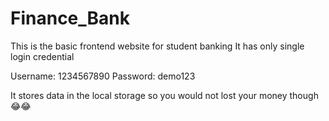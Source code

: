 # Finance_Bank
This is the basic frontend website for student banking 
It has only single login credential

Username: 1234567890
Password: demo123

It stores data in the local storage so you would not lost your money though 😂😂
